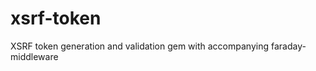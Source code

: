 xsrf-token
==========

XSRF token generation and validation gem with accompanying faraday-middleware
